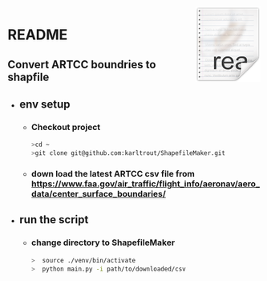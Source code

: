 <img src="icon.png" align="right" />

# README
## Convert ARTCC boundries to shapfile
- ## env setup
	- ### Checkout project
		```sh
		>cd ~
		>git clone git@github.com:karltrout/ShapefileMaker.git
		```
	- ### down load the latest ARTCC csv file from https://www.faa.gov/air_traffic/flight_info/aeronav/aero_data/center_surface_boundaries/

- ## run the script
  - ### change directory to ShapefileMaker
      ```sh
    >  source ./venv/bin/activate 
    >  python main.py -i path/to/downloaded/csv
      ```
